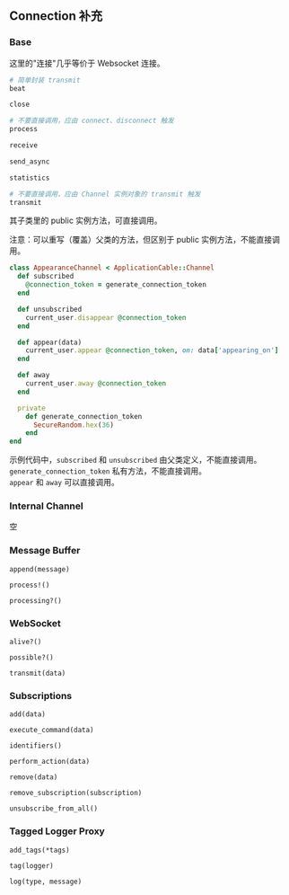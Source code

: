 ## Connection 补充

### Base

这里的"连接"几乎等价于 Websocket 连接。

```ruby
# 简单封装 transmit
beat

close

# 不要直接调用，应由 connect、disconnect 触发
process

receive

send_async

statistics

# 不要直接调用，应由 Channel 实例对象的 transmit 触发
transmit
```

其子类里的 public 实例方法，可直接调用。

注意：可以重写（覆盖）父类的方法，但区别于 public 实例方法，不能直接调用。

```ruby
class AppearanceChannel < ApplicationCable::Channel
  def subscribed
    @connection_token = generate_connection_token
  end

  def unsubscribed
    current_user.disappear @connection_token
  end

  def appear(data)
    current_user.appear @connection_token, on: data['appearing_on']
  end

  def away
    current_user.away @connection_token
  end

  private
    def generate_connection_token
      SecureRandom.hex(36)
    end
end
```

示例代码中，`subscribed` 和 `unsubscribed` 由父类定义，不能直接调用。`generate_connection_token` 私有方法，不能直接调用。
<br>
`appear` 和 `away` 可以直接调用。

### Internal Channel

空

### Message Buffer

```
append(message)

process!()

processing?()
```

### WebSocket

```
alive?()

possible?()

transmit(data)
```

### Subscriptions

```
add(data)

execute_command(data)

identifiers()

perform_action(data)

remove(data)

remove_subscription(subscription)

unsubscribe_from_all()
```

### Tagged Logger Proxy

```
add_tags(*tags)

tag(logger)
```

```
log(type, message)
```
